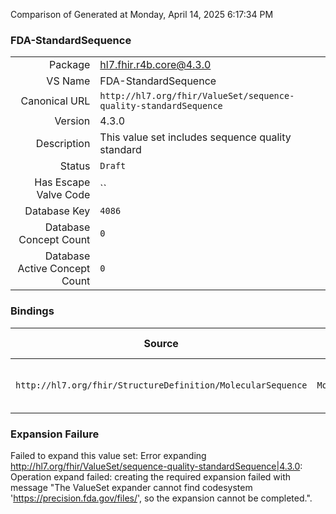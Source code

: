 Comparison of 
Generated at Monday, April 14, 2025 6:17:34 PM

### FDA-StandardSequence

|      |     |
| ---: | --- |
| Package | hl7.fhir.r4b.core@4.3.0 |
| VS Name | FDA-StandardSequence |
| Canonical URL | `http://hl7.org/fhir/ValueSet/sequence-quality-standardSequence` |
| Version | 4.3.0 |
| Description | This value set includes sequence quality standard |
| Status | `Draft` |
| Has Escape Valve Code | `` |
| Database Key | `4086` |
| Database Concept Count | `0` |
| Database Active Concept Count | `0` |
### Bindings

| Source | Element | Binding | Strength | Element Short |
| ------ | ------- | ------- | -------- | ------------- |
| `http://hl7.org/fhir/StructureDefinition/MolecularSequence` | `MolecularSequence.quality.standardSequence` | `http://hl7.org/fhir/ValueSet/sequence-quality-standardSequence` | `Example` | Standard sequence for comparison |

### Expansion Failure

Failed to expand this value set: Error expanding http://hl7.org/fhir/ValueSet/sequence-quality-standardSequence|4.3.0: Operation expand failed: creating the required expansion failed with message "The ValueSet expander cannot find codesystem 'https://precision.fda.gov/files/', so the expansion cannot be completed.".
